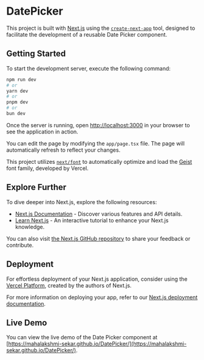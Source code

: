 # DatePicker

This project is built with [Next.js](https://nextjs.org) using the [`create-next-app`](https://nextjs.org/docs/app/api-reference/cli/create-next-app) tool, designed to facilitate the development of a reusable Date Picker component.

## Getting Started

To start the development server, execute the following command:

```bash
npm run dev
# or
yarn dev
# or
pnpm dev
# or
bun dev
```

Once the server is running, open [http://localhost:3000](http://localhost:3000) in your browser to see the application in action.

You can edit the page by modifying the `app/page.tsx` file. The page will automatically refresh to reflect your changes.

This project utilizes [`next/font`](https://nextjs.org/docs/app/building-your-application/optimizing/fonts) to automatically optimize and load the [Geist](https://vercel.com/font) font family, developed by Vercel.

## Explore Further

To dive deeper into Next.js, explore the following resources:

- [Next.js Documentation](https://nextjs.org/docs) - Discover various features and API details.
- [Learn Next.js](https://nextjs.org/learn) - An interactive tutorial to enhance your Next.js knowledge.

You can also visit [the Next.js GitHub repository](https://github.com/vercel/next.js) to share your feedback or contribute.

## Deployment

For effortless deployment of your Next.js application, consider using the [Vercel Platform](https://vercel.com/new?utm_medium=default-template&filter=next.js&utm_source=create-next-app&utm_campaign=create-next-app-readme), created by the authors of Next.js.

For more information on deploying your app, refer to our [Next.js deployment documentation](https://nextjs.org/docs/app/building-your-application/deploying).

## Live Demo

You can view the live demo of the Date Picker component at [https://mahalakshmi-sekar.github.io/DatePicker/](https://mahalakshmi-sekar.github.io/DatePicker/).
